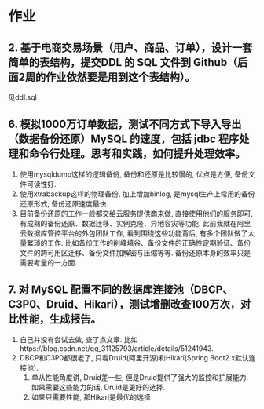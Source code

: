 # 作业
## 2. 基于电商交易场景（用户、商品、订单），设计一套简单的表结构，提交DDL 的 SQL 文件到 Github（后面2周的作业依然要是用到这个表结构）。
见ddl.sql

## 6. 模拟1000万订单数据，测试不同方式下导入导出（数据备份还原）MySQL 的速度，包括 jdbc 程序处理和命令行处理。思考和实践，如何提升处理效率。
1. 使用mysqldump这样的逻辑备份, 备份和还原是比较慢的, 优点是方便, 备份文件可读性好.
2. 使用xtrabackup这样的物理备份, 加上增加binlog, 是mysql生产上常用的备份还原形式, 备份还原速度最快.
3. 目前备份还原的工作一般都交给云服务提供商来做, 直接使用他们的服务即可, 有成熟的备份还原、数据迁移、实例克隆、异地容灾等功能. 此前我就在阿里云数据库管控平台的外包团队工作, 看到围绕这些功能背后, 有多个团队做了大量繁琐的工作. 比如备份工作的削峰填谷、备份文件的正确性定期验证、备份文件的跨可用区迁移、备份文件加解密与压缩等等. 备份还原本身的效率只是需要考量的一方面.


## 7. 对 MySQL 配置不同的数据库连接池（DBCP、C3P0、Druid、Hikari），测试增删改查100万次，对比性能，生成报告。
1. 自己并没有尝试去做, 查了点文章. 比如https://blog.csdn.net/qq_31125793/article/details/51241943.
2. DBCP和C3P0都很老了, 只看Druid(阿里开源)和Hikari(Spring Boot2.x默认连接池).
    1. 单从性能角度讲, Druid差一些, 但是Druid提供了强大的监控和扩展能力. 如果需要这些能力的话, Druid是更好的选择.
    2. 如果只需要性能, 那Hikari是最优的选择